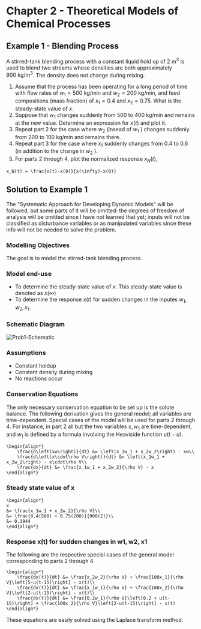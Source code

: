# Chapter 2 - Theoretical Models of Chemical Processes

## Example 1 - Blending Process

A stirred-tank blending process with a constant liquid hold up of $`2~\text{m}^3`$ is used to blend two streams whose densities are both approximately $`900~\text{kg/m}^3`$. The density does not change during mixing.

1. Assume that the process has been operating for a long period of time with flow rates of $`w_1 = 500~\text{kg/min}`$ and $`w_2 = 200~\text{kg/min},`$ and feed compositions (mass fraction) of $`x_1 = 0.4`$ and $`x_2 = 0.75.`$ What is the steady-state value of $`x.`$
2. Suppose that $`w_1`$ changes suddenly from $`500`$ to $`400~\text{kg/min}`$ and remains at the new value. Determine an expression for $`x(t)`$ and plot it.
3. Repeat part 2 for the case where $`w_2`$ (insead of $`w_1`$ ) changes suddenly from $`200`$ to $`100~\text{kg/min}`$ and remains there.
4. Repeat part 3 for the case where $`x_1`$ suddenly changes from $`0.4`$ to $`0.6`$ (in addition to the change in $`w_2`$ ).
5. For parts 2 through 4, plot the normalized response $`x_N(t),`$

```katex
x_N(t) = \frac{x(t)-x(0)}{x(\infty)-x(0)}
```

## Solution to Example 1

The "Systematic Approach for Developing Dynamic Models" will be followed, but some parts of it will be omitted: the degrees of freedom of analysis will be omitted since I have not learned that yet; inputs will not be classified as disturbance variables or as manipulated variables since these info will not be needed to solve the problem.

### Modelling Objectives

The goal is to model the stirred-tank blending process.

### Model end-use

- To determine the steady-state value of $`x.`$ This steady-state value is denoted as $`x(\infty)`$
- To determine the response $`x(t)`$ for sudden changes in the inputes $`w_1, w_2, x_1.`$

### Schematic Diagram

![Prob1-Schematic](../PDC-Ch2/images/IMG_20220827_120101.jpg)

### Assumptions

- Constant holdup
- Constant density during mixing
- No reactions occur

### Conservation Equations

The only necessary conservation equation to be set up is the solute balance. The following derivation gives the general model; all variables are time-dependent. Special cases of the model will be used for parts 2 through 4. For instance, in part 2 all but the two variables $`x, w_1`$ are time-dependent, and $`w_1`$ is defined by a formula involving the Heaviside function $`u(t-a)`$.

```katex
\begin{align*}
    \frac{d\left(xw\right)}{dt} &= \left(x_1w_1 + x_2w_2\right) - xw\\
    \frac{d\left(x\cdot\rho V\right)}{dt} &= \left(x_1w_1 + x_2w_2\right) - x\cdot\rho V\\
    \frac{dx}{dt} &= \frac{x_1w_1 + x_2w_2}{\rho V} - x
\end{align*}
```

### Steady state value of x

```katex
\begin{align*}
x
&= \frac{x_1w_1 + x_2w_2}{\rho V}\\
&= \frac{0.4(500) + 0.75(200)}{900(2)}\\
&= 0.1944
\end{align*}
```

### Response x(t) for sudden changes in w1, w2, x1

The following are the respective special cases of the general model corresponding to parts 2 through 4

```katex
\begin{align*}
    \frac{dx(t)}{dt} &= \frac{x_2w_2}{\rho V} + \frac{100x_1}{\rho V}\left[5-u(t-15)\right] - x(t)\\
    \frac{dx(t)}{dt} &= \frac{x_1w_1}{\rho V} + \frac{100x_2}{\rho V}\left[2-u(t-15)\right] - x(t)\\
    \frac{dx(t)}{dt} &= \frac{0.2w_1}{\rho V}\left[0.2 + u(t-15)\right] + \frac{100x_2}{\rho V}\left[2-u(t-15)\right] - x(t)
\end{align*}
```

These equations are easily solved using the Laplace transform method.
